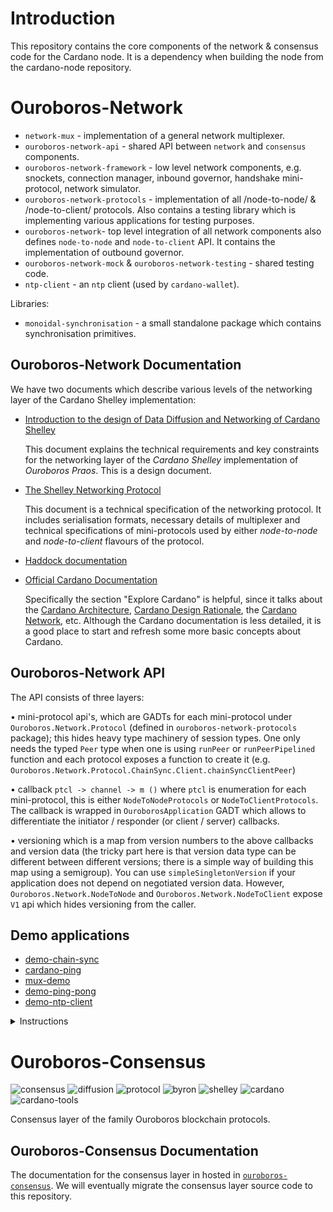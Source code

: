 # Introduction

This repository contains the core components of the network & consensus code
for  the Cardano node.  It is a dependency when building the node from the
cardano-node repository.

# Ouroboros-Network

* `network-mux` - implementation of a general network multiplexer.
* `ouroboros-network-api` - shared API between `network` and `consensus` components.
* `ouroboros-network-framework` - low level network components, e.g. snockets,
  connection manager, inbound governor, handshake mini-protocol, network
  simulator. 
* `ouroboros-network-protocols` - implementation of all /node-to-node/
  & /node-to-client/ protocols.  Also contains a testing library which is
  implementing various applications for testing purposes.
* `ouroboros-network`- top level integration of all network components also
  defines `node-to-node` and `node-to-client` API.  It contains the implementation
  of outbound governor.
* `ouroboros-network-mock` & `ouroboros-network-testing` - shared testing code.
* `ntp-client` - an `ntp` client (used by `cardano-wallet`).

Libraries:

* `monoidal-synchronisation` - a small standalone package which contains
  synchronisation primitives.


## Ouroboros-Network Documentation

We have two documents which describe various levels of the networking layer of
the Cardano Shelley implementation:

* [Introduction to the design of Data Diffusion and Networking of Cardano Shelley](https://input-output-hk.github.io/ouroboros-network/pdfs/network-design)

  This document explains the technical requirements and key constraints for the networking
  layer of the _Cardano Shelley_ implementation of _Ouroboros Praos_.  This is
  a design document.

* [The Shelley Networking Protocol](https://input-output-hk.github.io/ouroboros-network/pdfs/network-spec)

  This document is a technical specification of the networking protocol.  It
  includes serialisation formats, necessary details of multiplexer and
  technical specifications of mini-protocols used by either _node-to-node_ and
  _node-to-client_ flavours of the protocol.

* [Haddock documentation](https://input-output-hk.github.io/ouroboros-network/)

- [Official Cardano Documentation](https://docs.cardano.org/en/latest/)

  Specifically the section "Explore Cardano" is helpful, since it talks about the [Cardano Architecture](https://docs.cardano.org/explore-cardano/cardano-architecture), [Cardano Design Rationale](https://docs.cardano.org/explore-cardano/cardano-design-rationale), the [Cardano Network](https://docs.cardano.org/explore-cardano/cardano-network/about-the-cardano-network), etc.
  Although the Cardano documentation is less detailed, it is a good place to start and refresh some more basic concepts about Cardano.

## Ouroboros-Network API

The API consists of three layers:

• mini-protocol api's, which are GADTs for each mini-protocol under `Ouroboros.Network.Protocol` (defined in `ouroboros-network-protocols` package); this hides heavy type machinery of session types.  One only needs the typed `Peer` type  when one is using `runPeer` or `runPeerPipelined` function and each protocol exposes a function to create it (e.g. `Ouroboros.Network.Protocol.ChainSync.Client.chainSyncClientPeer`)

• callback `ptcl -> channel -> m ()` where `ptcl` is enumeration for each mini-protocol, this is either `NodeToNodeProtocols` or `NodeToClientProtocols`.  The callback is wrapped in `OuroborosApplication` GADT which allows to differentiate the initiator / responder (or client / server) callbacks.

• versioning which is a map from version numbers to the above callbacks and version data (the tricky part here is that version data type can be different between different versions; there is a simple way of building this map using a semigroup). You can use `simpleSingletonVersion` if your application does not depend on negotiated version data.  However, `Ouroboros.Network.NodeToNode` and `Ouroboros.Network.NodeToClient` expose `V1` api which hides versioning from the caller.

## Demo applications

* [demo-chain-sync](https://github.com/input-output-hk/ouroboros-network/wiki/Ouroboros-Network-Demo)
* [cardano-ping](https://github.com/input-output-hk/ouroboros-network/wiki/cardano-ping)
* [mux-demo](https://github.com/input-output-hk/ouroboros-network/blob/master/network-mux/demo/mux-demo.hs)
* [demo-ping-pong](https://github.com/input-output-hk/ouroboros-network/blob/master/ouroboros-network-framework/demo/ping-pong.hs)
* [demo-ntp-client](https://github.com/input-output-hk/ouroboros-network/blob/master/ntp-client/demo/Main.hs)

<details>
<summary>Instructions</summary>
To run a demo type:

```
cabal run <DEMO_NAME> --
```

After `--` you will need to pass arguments, when a demo is run without
arguments it will specify what arguments it needs.
</details>

# Ouroboros-Consensus

![consensus](https://img.shields.io/badge/ouroboros--consensus-0.5.0.0-blue)
![diffusion](https://img.shields.io/badge/ouroboros--consensus--diffusion-0.3.0.0-blue)
![protocol](https://img.shields.io/badge/ouroboros--consensus--protocol-0.5.0.0-blue)
![byron](https://img.shields.io/badge/ouroboros--consensus--byron-0.4.1.0-blue)
![shelley](https://img.shields.io/badge/ouroboros--consensus--shelley-0.4.1.0-blue)
![cardano](https://img.shields.io/badge/ouroboros--consensus--cardano-0.4.1.0-blue)
![cardano-tools](https://img.shields.io/badge/ouroboros--consensus--cardano--tools-0.4.1.0-blue)

Consensus layer of the family Ouroboros blockchain protocols.

## Ouroboros-Consensus Documentation

The documentation for the consensus layer in hosted in
[`ouroboros-consensus`](https://github.com/input-output-hk/ouroboros-consensus/).
We will eventually migrate the consensus layer source code to this repository.
